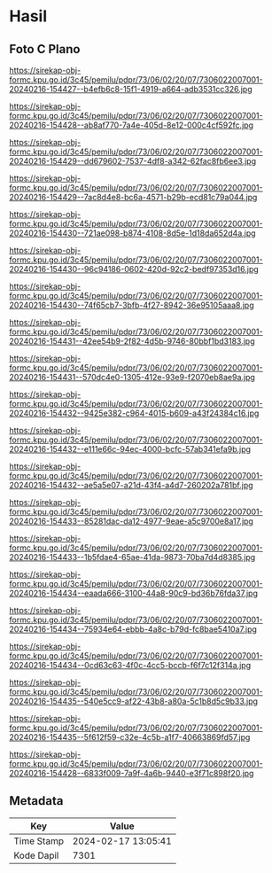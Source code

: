 # Hasil

## Foto C Plano

https://sirekap-obj-formc.kpu.go.id/3c45/pemilu/pdpr/73/06/02/20/07/7306022007001-20240216-154427--b4efb6c8-15f1-4919-a664-adb3531cc326.jpg

https://sirekap-obj-formc.kpu.go.id/3c45/pemilu/pdpr/73/06/02/20/07/7306022007001-20240216-154428--ab8af770-7a4e-405d-8e12-000c4cf592fc.jpg

https://sirekap-obj-formc.kpu.go.id/3c45/pemilu/pdpr/73/06/02/20/07/7306022007001-20240216-154429--dd679602-7537-4df8-a342-62fac8fb6ee3.jpg

https://sirekap-obj-formc.kpu.go.id/3c45/pemilu/pdpr/73/06/02/20/07/7306022007001-20240216-154429--7ac8d4e8-bc6a-4571-b29b-ecd81c79a044.jpg

https://sirekap-obj-formc.kpu.go.id/3c45/pemilu/pdpr/73/06/02/20/07/7306022007001-20240216-154430--721ae098-b874-4108-8d5e-1d18da652d4a.jpg

https://sirekap-obj-formc.kpu.go.id/3c45/pemilu/pdpr/73/06/02/20/07/7306022007001-20240216-154430--96c94186-0602-420d-92c2-bedf97353d16.jpg

https://sirekap-obj-formc.kpu.go.id/3c45/pemilu/pdpr/73/06/02/20/07/7306022007001-20240216-154430--74f65cb7-3bfb-4f27-8942-36e95105aaa8.jpg

https://sirekap-obj-formc.kpu.go.id/3c45/pemilu/pdpr/73/06/02/20/07/7306022007001-20240216-154431--42ee54b9-2f82-4d5b-9746-80bbf1bd3183.jpg

https://sirekap-obj-formc.kpu.go.id/3c45/pemilu/pdpr/73/06/02/20/07/7306022007001-20240216-154431--570dc4e0-1305-412e-93e9-f2070eb8ae9a.jpg

https://sirekap-obj-formc.kpu.go.id/3c45/pemilu/pdpr/73/06/02/20/07/7306022007001-20240216-154432--9425e382-c964-4015-b609-a43f24384c16.jpg

https://sirekap-obj-formc.kpu.go.id/3c45/pemilu/pdpr/73/06/02/20/07/7306022007001-20240216-154432--e111e66c-94ec-4000-bcfc-57ab341efa9b.jpg

https://sirekap-obj-formc.kpu.go.id/3c45/pemilu/pdpr/73/06/02/20/07/7306022007001-20240216-154432--ae5a5e07-a21d-43f4-a4d7-260202a781bf.jpg

https://sirekap-obj-formc.kpu.go.id/3c45/pemilu/pdpr/73/06/02/20/07/7306022007001-20240216-154433--85281dac-da12-4977-9eae-a5c9700e8a17.jpg

https://sirekap-obj-formc.kpu.go.id/3c45/pemilu/pdpr/73/06/02/20/07/7306022007001-20240216-154433--1b5fdae4-65ae-41da-9873-70ba7d4d8385.jpg

https://sirekap-obj-formc.kpu.go.id/3c45/pemilu/pdpr/73/06/02/20/07/7306022007001-20240216-154434--eaada666-3100-44a8-90c9-bd36b76fda37.jpg

https://sirekap-obj-formc.kpu.go.id/3c45/pemilu/pdpr/73/06/02/20/07/7306022007001-20240216-154434--75934e64-ebbb-4a8c-b79d-fc8bae5410a7.jpg

https://sirekap-obj-formc.kpu.go.id/3c45/pemilu/pdpr/73/06/02/20/07/7306022007001-20240216-154434--0cd63c63-4f0c-4cc5-bccb-f6f7c12f314a.jpg

https://sirekap-obj-formc.kpu.go.id/3c45/pemilu/pdpr/73/06/02/20/07/7306022007001-20240216-154435--540e5cc9-af22-43b8-a80a-5c1b8d5c9b33.jpg

https://sirekap-obj-formc.kpu.go.id/3c45/pemilu/pdpr/73/06/02/20/07/7306022007001-20240216-154435--5f612f59-c32e-4c5b-a1f7-40663869fd57.jpg

https://sirekap-obj-formc.kpu.go.id/3c45/pemilu/pdpr/73/06/02/20/07/7306022007001-20240216-154428--6833f009-7a9f-4a6b-9440-e3f71c898f20.jpg


## Metadata

| Key        | Value               |
| ---------- | ------------------- |
| Time Stamp | 2024-02-17 13:05:41 |
| Kode Dapil | 7301                |



